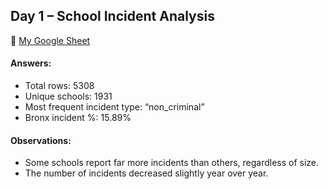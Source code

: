 ## Day 1 – School Incident Analysis

🔗 [My Google Sheet](https://docs.google.com/spreadsheets/d/1Pt179oAw84LqKHk37-XzDGrzIaCOchDzk9hse89lxYg/edit?usp=sharing)

#### Answers:
- Total rows: 5308
- Unique schools: 1931
- Most frequent incident type: “non_criminal”
- Bronx incident %: 15.89%

#### Observations:
- Some schools report far more incidents than others, regardless of size.
- The number of incidents decreased slightly year over year.
